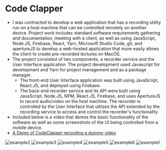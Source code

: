 # Code Clapper
- I was contracted to develop a web application that has a recording utility run on a host machine that can be controlled remotely on another device. Project work includes standard software requirements gathering and documentation, meeting with a client, as well as using JavaScript, Node.JS, Firebase, React, Yarn, Microsoft Studio Code, git, and apertureJS to develop a web-hosted application that more easily allows the client to create pre-recorded lectures on MacOS.
- The project consisted of two components, a recorder service and the User Interface application. The project development used Javascript for development and Yarn for project management and as a package manager. 
  - The front-end User Interface application was built using JavaScript, React.JS, and deployed using Firebase. 
  - The back-end recorder service and its API were built using JavaScript, Node.JS, NPM, React.JS, Firebase, and uses ApertureJS to record audio/video on the host machine. The recorder is controlled by the User Interface that utilizes the API extended by the recording service to access and control the recorder's functionality.
- Included below is a video that demos the basic functionality of the software as well as some screenshots of the UI being controlled from a mobile device.
- [A Demo of CodeClapper recording a dummy video](https://drive.google.com/file/d/1C88MhvPFFNii6Ma2jQ1Y-nTvTdZ9iTe5/view?usp=sharing)

![example2](https://user-images.githubusercontent.com/88903387/162090106-77f95000-464e-4510-b5e7-83a74a99dedc.jpg)
![example3](https://user-images.githubusercontent.com/88903387/162090143-8e80051b-e82b-4f36-8723-b9990a8d258a.jpg)
![example4](https://user-images.githubusercontent.com/88903387/162090153-f3a7b713-e8a5-401a-bddd-c20d9f5912bd.jpg)
![example5](https://user-images.githubusercontent.com/88903387/162090164-f87ca3f6-3074-43fb-8c30-30c41e25a134.jpg)
![example6](https://user-images.githubusercontent.com/88903387/162090177-d8fd5dbb-a3d0-456c-bc4d-3ea3737415eb.jpg)
![example1](https://user-images.githubusercontent.com/88903387/162090186-8e347dce-c936-450e-9473-3324c9a0a9df.jpg)

